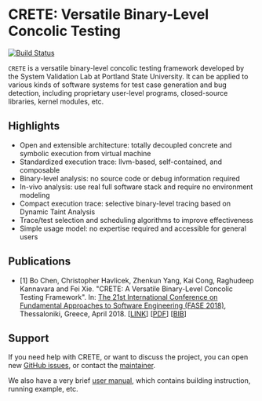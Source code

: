 # CRETE: Versatile Binary-Level Concolic Testing

[![Build Status](https://travis-ci.org/SVL-PSU/crete-dev.svg?branch=master)](https://travis-ci.org/SVL-PSU/crete-dev)

`CRETE` is a versatile binary-level concolic testing framework developed by
the System Validation Lab at Portland State University. It can be applied to
various kinds of software systems for test case generation and bug detection,
including proprietary user-level programs, closed-source libraries, kernel
modules, etc.

## Highlights

* Open and extensible architecture: totally decoupled concrete and symbolic
  execution from virtual machine
* Standardized execution trace: llvm-based, self-contained, and composable
* Binary-level analysis: no source code or debug information required
* In-vivo analysis: use real full software stack and require no environment
  modeling
* Compact execution trace: selective binary-level tracing based on Dynamic Taint
  Analysis
* Trace/test selection and scheduling algorithms to improve effectiveness
* Simple usage model: no expertise required and accessible for general users

## Publications

* [1] Bo Chen, Christopher Havlicek, Zhenkun Yang, Kai Cong, Raghudeep Kannavara and
 Fei Xie. "CRETE: A Versatile Binary-Level Concolic Testing Framework".
 In: [The 21st International Conference on Fundamental Approaches to Software
 Engineering (FASE 2018)](https://www.etaps.org/index.php/2018/fase),
 Thessaloniki, Greece, April 2018.
 [[LINK](https://link.springer.com/chapter/10.1007/978-3-319-89363-1_16)]
 [[PDF](https://link.springer.com/content/pdf/10.1007%2F978-3-319-89363-1_16.pdf)]
 [[BIB](https://citation-needed.springer.com/v2/references/10.1007/978-3-319-89363-1_16?format=bibtex&flavour=citation)]

## Support
If you need help with CRETE, or want to discuss the project, you can open new
[GitHub issues](https://github.com/SVL-PSU/crete-dev/issues/new), or contact the
[maintainer](https://github.com/likebreath).

We also have a very brief [user
manual](https://github.com/SVL-PSU/crete-dev/blob/master/user_manual.md), which
contains building instruction, running example, etc.
